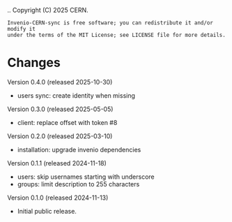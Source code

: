 ..
    Copyright (C) 2025 CERN.

    Invenio-CERN-sync is free software; you can redistribute it and/or modify it
    under the terms of the MIT License; see LICENSE file for more details.

Changes
=======

Version 0.4.0 (released 2025-10-30)

- users sync: create identity when missing

Version 0.3.0 (released 2025-05-05)

- client: replace offset with token #8

Version 0.2.0 (released 2025-03-10)

- installation: upgrade invenio dependencies

Version 0.1.1 (released 2024-11-18)

- users: skip usernames starting with underscore
- groups: limit description to 255 characters

Version 0.1.0 (released 2024-11-13)

- Initial public release.
